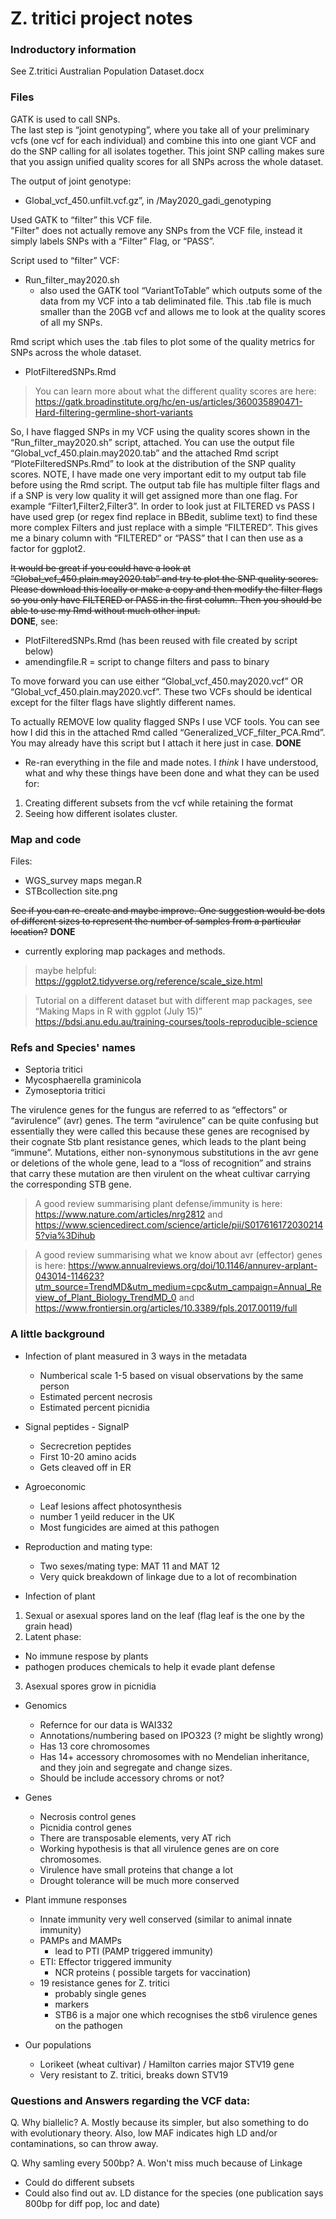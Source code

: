 # Z. tritici project notes

### Indroductory information
See Z.tritici Australian Population Dataset.docx

### Files

GATK is used to call SNPs.  
The last step is “joint genotyping”, where you take all of your preliminary vcfs (one vcf for each individual) and combine this into one giant VCF and do the SNP calling for all isolates together. This joint SNP calling makes sure that you assign unified quality scores for all SNPs across the whole dataset.  

The output of joint genotype:  
* Global_vcf_450.unfilt.vcf.gz”, in /May2020_gadi_genotyping  

Used GATK to “filter” this VCF file.  
"Filter" does not actually remove any SNPs from the VCF file, instead it simply labels SNPs with a “Filter” Flag, or “PASS”.  

Script used to “filter” VCF:  
* Run_filter_may2020.sh  
  - also used the GATK tool “VariantToTable” which outputs some of the data from my VCF into a tab deliminated file. This .tab file is much smaller than the 20GB vcf and allows me to look at the quality scores of all my SNPs.    
  
Rmd script which uses the .tab files to plot some of the quality metrics for SNPs across the whole dataset.  
* PlotFilteredSNPs.Rmd  

> You can learn more about what the different quality scores are here: https://gatk.broadinstitute.org/hc/en-us/articles/360035890471-Hard-filtering-germline-short-variants



So, I have flagged SNPs in my VCF using the quality scores shown in the “Run_filter_may2020.sh” script, attached. You can use the output file “Global_vcf_450.plain.may2020.tab” and the attached Rmd script “PloteFilteredSNPs.Rmd” to look at the distribution of the SNP quality scores. NOTE, I have made one very important edit to my output tab file before using the Rmd script. The output tab file has multiple filter flags and if a SNP is very low quality it will get assigned more than one flag. For example “Filter1,Filter2,Filter3”. In order to look just at FILTERED vs PASS I have used grep (or regex find replace in BBedit, sublime text) to find these more complex Filters and just replace with a simple “FILTERED”. This gives me a binary column with “FILTERED” or “PASS” that I can then use as a factor for ggplot2.

 

~~It would be great if you could have a look at “Global_vcf_450.plain.may2020.tab” and try to plot the SNP quality scores. Please download this locally or make a copy and then modify the filter flags so you only have FILTERED or PASS in the first column. Then you should be able to use my Rmd without much other input.~~  
**DONE**, see:  
* PlotFilteredSNPs.Rmd  (has been reused with file created by script below)  
* amendingfile.R = script to change filters and pass to binary

 

To move forward you can use either “Global_vcf_450.may2020.vcf” OR “Global_vcf_450.plain.may2020.vcf”. These two VCFs should be identical except for the filter flags have slightly different names.

 

To actually REMOVE low quality flagged SNPs I use VCF tools. You can see how I did this in the attached Rmd called “Generalized_VCF_filter_PCA.Rmd”. You may already have this script but I attach it here just in case.
**DONE** 
* Re-ran everything in the file and made notes. I *think* I have understood, what and why these things have been done and what they can be used for:
1) Creating different subsets from the vcf while retaining the format
2) Seeing how different isolates cluster.

### Map and code
Files:  
* WGS_survey maps megan.R  
* STBcollection site.png  


~~See if you can re-create and maybe improve. One suggestion would be dots of different sizes to represent the number of samples from a particular location?~~
**DONE** 
- currently exploring map packages and methods.

> maybe helpful: https://ggplot2.tidyverse.org/reference/scale_size.html 

> Tutorial on a different dataset but with different map packages, see “Making Maps in R with ggplot (July 15)”
https://bdsi.anu.edu.au/training-courses/tools-reproducible-science

### Refs and Species' names

* Septoria tritici
* Mycosphaerella graminicola 
* Zymoseptoria tritici

The virulence genes for the fungus are referred to as “effectors” or “avirulence” (avr) genes. The term “avirulence” can be quite confusing but essentially they were called this because these genes are recognised by their cognate Stb plant resistance genes, which leads to the plant being “immune”. Mutations, either non-synonymous substitutions in the avr gene or deletions of the whole gene, lead to a “loss of recognition” and strains that carry these mutation are then virulent on the wheat cultivar carrying the corresponding STB gene.

 

> A good review summarising plant defense/immunity is here: https://www.nature.com/articles/nrg2812 and https://www.sciencedirect.com/science/article/pii/S0176161720302145?via%3Dihub

> A good review summarising what we know about avr (effector) genes is here: https://www.annualreviews.org/doi/10.1146/annurev-arplant-043014-114623?utm_source=TrendMD&utm_medium=cpc&utm_campaign=Annual_Review_of_Plant_Biology_TrendMD_0  and https://www.frontiersin.org/articles/10.3389/fpls.2017.00119/full


### A little background

* Infection of plant measured in 3 ways in the metadata
  - Numberical scale 1-5 based on visual observations by the same person
  - Estimated percent necrosis
  - Estimated percent picnidia

* Signal peptides - SignalP
  - Secrecretion peptides
  - First 10-20 amino acids
  - Gets cleaved off in ER

* Agroeconomic
  - Leaf lesions affect photosynthesis
  - number 1 yeild reducer in the UK
  - Most fungicides are aimed at this pathogen

* Reproduction and mating type:
  - Two sexes/mating type: MAT 11 and MAT 12
  - Very quick breakdown of linkage due to a lot of recombination

* Infection of plant
1. Sexual or asexual spores land on the leaf (flag leaf is the one by the grain head)
2. Latent phase:
  - No immune respose by plants
  - pathogen produces chemicals to help it evade plant defense
3. Asexual spores grow in picnidia

* Genomics
  - Refernce for our data is WAI332
  - Annotations/numbering based on IPO323 (? might be slightly wrong)
  - Has 13 core chromosomes
  - Has 14+ accessory chromosomes with no Mendelian inheritance, and they join and segregate and change sizes.
  - Should be include accessory chroms or not?

* Genes
  - Necrosis control genes
  - Picnidia control genes
  - There are transposable elements, very AT rich
  - Working hypothesis is that all virulence genes are on core chromosomes.
  - Virulence have small proteins that change a lot
  - Drought tolerance will be much more conserved

* Plant immune responses
  - Innate immunity very well conserved (similar to animal innate immunity)
  - PAMPs and MAMPs
    - lead to PTI (PAMP triggered immunity)
  - ETI: Effector triggered immunity
    - NCR proteins ( possible targets for vaccination)
  - 19 resistance genes for Z. tritici
    - probably single genes
    - markers
    - STB6 is a major one which recognises the stb6 virulence genes on the pathogen

* Our populations
  - Lorikeet (wheat cultivar) / Hamilton carries major STV19 gene
  - Very resistant to Z. tritici, breaks down STV19

### Questions and Answers regarding the VCF data:

Q. Why biallelic?
A. Mostly because its simpler, but also something to do with evolutionary theory.
Also, low MAF indicates high LD and/or contaminations, so can throw away.

Q. Why samling every 500bp?
A. Won't miss much because of Linkage
  - Could do different subsets
  - Could also find out av. LD distance for the species (one publication says 800bp for diff pop, loc and date)


